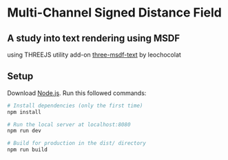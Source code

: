#  Multi-Channel Signed Distance Field
## A study into text rendering using MSDF

using THREEJS utility add-on [three-msdf-text](https://github.com/leochocolat/three-msdf-text) 
by leochocolat

## Setup
Download [Node.js](https://nodejs.org/en/download/).
Run this followed commands:

``` bash
# Install dependencies (only the first time)
npm install

# Run the local server at localhost:8080
npm run dev

# Build for production in the dist/ directory
npm run build
```

